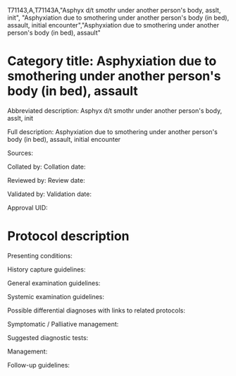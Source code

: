 T71143,A,T71143A,"Asphyx d/t smothr under another person's body, asslt, init", "Asphyxiation due to smothering under another person's body (in bed), assault, initial encounter","Asphyxiation due to smothering under another person's body (in bed), assault"
# Category title: Asphyxiation due to smothering under another person's body (in bed), assault

Abbreviated description: Asphyx d/t smothr under another person's body, asslt, init

Full description: Asphyxiation due to smothering under another person's body (in bed), assault, initial encounter

Sources:

Collated by:
Collation date:

Reviewed by:
Review date:

Validated by:
Validation date:

Approval UID:

# Protocol description

Presenting conditions:

History capture guidelines:

General examination guidelines:

Systemic examination guidelines:

Possible differential diagnoses with links to related protocols:

Symptomatic / Palliative management:

Suggested diagnostic tests:

Management:

Follow-up guidelines:
